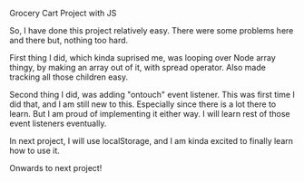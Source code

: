 Grocery Cart Project with JS

So, I have done this project relatively easy. There were some problems here and there but,
nothing too hard.

First thing I did, which kinda suprised me, was looping over Node array thingy, by making an array out of it, 
with spread operator. Also made tracking all those children easy.

Second thing I did, was adding "ontouch" event listener. This was first time I did that, and I am 
still new to this. Especially since there is a lot there to learn. But I am proud of implementing it
either way. I will learn rest of those event listeners eventually.

In next project, I will use localStorage, and I am kinda excited to finally learn how to 
use it.

Onwards to next project!
